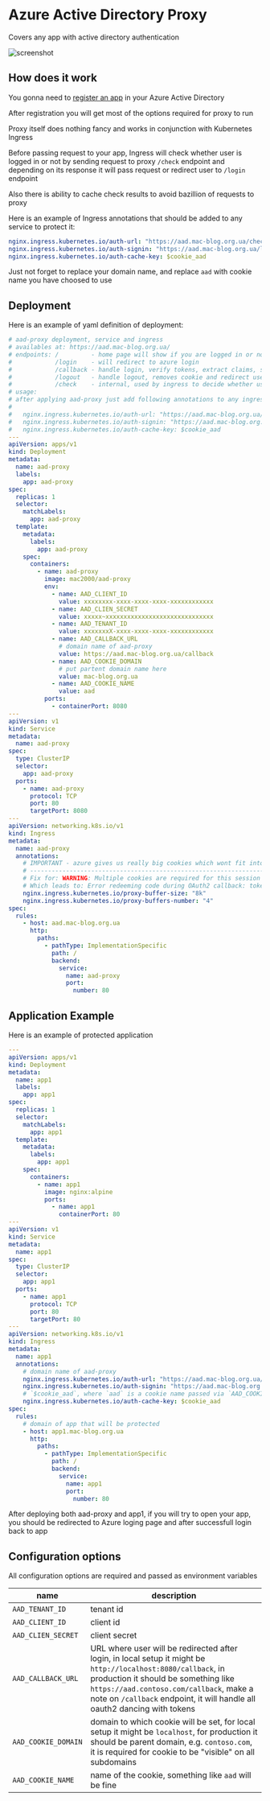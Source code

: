 # Azure Active Directory Proxy

Covers any app with active directory authentication

![screenshot](screenshot.png)

## How does it work

You gonna need to [register an app](https://docs.microsoft.com/en-us/azure/active-directory/develop/quickstart-register-app) in your Azure Active Directory

After registration you will get most of the options required for proxy to run

Proxy itself does nothing fancy and works in conjunction with Kubernetes Ingress

Before passing request to your app, Ingress will check whether user is logged in or not by sending request to proxy `/check` endpoint and depending on its response it will pass request or redirect user to `/login` endpoint

Also there is ability to cache check results to avoid bazillion of requests to proxy

Here is an example of Ingress annotations that should be added to any service to protect it:

```yml
nginx.ingress.kubernetes.io/auth-url: "https://aad.mac-blog.org.ua/check"
nginx.ingress.kubernetes.io/auth-signin: "https://aad.mac-blog.org.ua/login"
nginx.ingress.kubernetes.io/auth-cache-key: $cookie_aad
```

Just not forget to replace your domain name, and replace `aad` with cookie name you have choosed to use

## Deployment

Here is an example of yaml definition of deployment:

```yml
# aad-proxy deployment, service and ingress
# availables at: https://aad.mac-blog.org.ua/
# endpoints: /         - home page will show if you are logged in or not
#            /login    - will redirect to azure login
#            /callback - handle login, verify tokens, extract claims, save cookie, redirect to app
#            /logout   - handle logout, removes cookie and redirect user to app
#            /check    - internal, used by ingress to decide whether user logged in or not
# usage:
# after applying aad-proxy just add following annotations to any ingress you wish to protect:
#
#   nginx.ingress.kubernetes.io/auth-url: "https://aad.mac-blog.org.ua/check"
#   nginx.ingress.kubernetes.io/auth-signin: "https://aad.mac-blog.org.ua/login"
#   nginx.ingress.kubernetes.io/auth-cache-key: $cookie_aad
---
apiVersion: apps/v1
kind: Deployment
metadata:
  name: aad-proxy
  labels:
    app: aad-proxy
spec:
  replicas: 1
  selector:
    matchLabels:
      app: aad-proxy
  template:
    metadata:
      labels:
        app: aad-proxy
    spec:
      containers:
        - name: aad-proxy
          image: mac2000/aad-proxy
          env:
            - name: AAD_CLIENT_ID
              value: xxxxxxxx-xxxx-xxxx-xxxx-xxxxxxxxxxxx
            - name: AAD_CLIEN_SECRET
              value: xxxxx~xxxxxxxxxxxxxxxxxxxxxxxxxxxxxx
            - name: AAD_TENANT_ID
              value: xxxxxxxX-xxxx-xxxx-xxxx-xxxxxxxxxxxx
            - name: AAD_CALLBACK_URL
              # domain name of aad-proxy
              value: https://aad.mac-blog.org.ua/callback
            - name: AAD_COOKIE_DOMAIN
              # put partent domain name here
              value: mac-blog.org.ua
            - name: AAD_COOKIE_NAME
              value: aad
          ports:
            - containerPort: 8080
---
apiVersion: v1
kind: Service
metadata:
  name: aad-proxy
spec:
  type: ClusterIP
  selector:
    app: aad-proxy
  ports:
    - name: aad-proxy
      protocol: TCP
      port: 80
      targetPort: 8080
---
apiVersion: networking.k8s.io/v1
kind: Ingress
metadata:
  name: aad-proxy
  annotations:
    # IMPORTANT - azure gives us really big cookies which wont fit into default ingress configs
    # -----------------------------------------------------------------------------------------
    # Fix for: WARNING: Multiple cookies are required for this session as it exceeds the 4kb cookie limit. Please use server side session storage (eg. Redis) instead.
    # Which leads to: Error redeeming code during OAuth2 callback: token exchange failed: oauth2: cannot fetch token: 400 Bad Request
    nginx.ingress.kubernetes.io/proxy-buffer-size: "8k"
    nginx.ingress.kubernetes.io/proxy-buffers-number: "4"
spec:
  rules:
    - host: aad.mac-blog.org.ua
      http:
        paths:
          - pathType: ImplementationSpecific
            path: /
            backend:
              service:
                name: aad-proxy
                port:
                  number: 80
```

## Application Example

Here is an example of protected application

```yml
---
apiVersion: apps/v1
kind: Deployment
metadata:
  name: app1
  labels:
    app: app1
spec:
  replicas: 1
  selector:
    matchLabels:
      app: app1
  template:
    metadata:
      labels:
        app: app1
    spec:
      containers:
        - name: app1
          image: nginx:alpine
          ports:
            - name: app1
              containerPort: 80
---
apiVersion: v1
kind: Service
metadata:
  name: app1
spec:
  type: ClusterIP
  selector:
    app: app1
  ports:
    - name: app1
      protocol: TCP
      port: 80
      targetPort: 80
---
apiVersion: networking.k8s.io/v1
kind: Ingress
metadata:
  name: app1
  annotations:
    # domain name of aad-proxy
    nginx.ingress.kubernetes.io/auth-url: "https://aad.mac-blog.org.ua/check"
    nginx.ingress.kubernetes.io/auth-signin: "https://aad.mac-blog.org.ua/login"
    # `$cookie_aad`, where `aad` is a cookie name passed via `AAD_COOKIE_NAME` env
    nginx.ingress.kubernetes.io/auth-cache-key: $cookie_aad
spec:
  rules:
    # domain of app that will be protected
    - host: app1.mac-blog.org.ua
      http:
        paths:
          - pathType: ImplementationSpecific
            path: /
            backend:
              service:
                name: app1
                port:
                  number: 80
```

After deploying both aad-proxy and app1, if you will try to open your app, you should be redirected to Azure loging page and after successfull login back to app

## Configuration options

All configuration options are required and passed as environment variables

| name | description |
| ---- | ----------- |
| `AAD_TENANT_ID` | tenant id |
| `AAD_CLIENT_ID` | client id |
| `AAD_CLIEN_SECRET` | client secret |
| `AAD_CALLBACK_URL` | URL where user will be redirected after login, in local setup it might be `http://localhost:8080/callback`, in production it should be something like `https://aad.contoso.com/callback`, make a note on `/callback` endpoint, it will handle all oauth2 dancing with tokens |
| `AAD_COOKIE_DOMAIN` | domain to which cookie will be set, for local setup it might be `localhost`, for production it should be parent domain, e.g. `contoso.com`, it is required for cookie to be "visible" on all subdomains |
| `AAD_COOKIE_NAME` | name of the cookie, something like `aad` will be fine |

